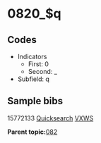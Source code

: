 # 0820\_$q

## Codes

-   Indicators
    -   First: 0
    -   Second: \_
-   Subfield: q

## Sample bibs

15772133 [Quicksearch](https://search.library.yale.edu/catalog/15772133) [VXWS](http://prodorbis.library.yale.edu:7014/vxws/GetHoldingsService?bibId=15772133)

**Parent topic:**[082](../../tags/082/082.md)

